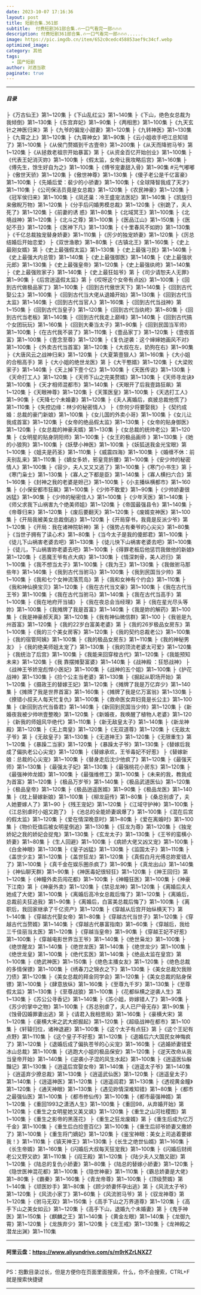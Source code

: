 ```yaml
---
date: 2023-10-07 17:16:36
layout: post
title: 短剧合集.361部
subtitle:  付费短剧361部合集.🔥一口气看完一部🔥🔥🔥
description: 付费短剧361部合集.🔥一口气看完一部🔥🔥🔥......
image: https://pic.imgdb.cn/item/652c0cedc458853aef9c34cf.webp
optimized_image: 
category: 其他
tags:
  - 国产短剧
author: 对酒当歌
paginate: true
---
```


---

##### 目录
├《万古仙王》第1~120集
├《下山乱红尘》第1~140集
├《下山，绝色女总裁为我倾倒》第1~130集
├《东宫弃妃》第1~90集
├《两相思》第1~100集
├《九天玄针之神医归来》第
├《九爷的偏宠小甜妻》第1~120集
├《九转神医》第1~130集
├《九霄之上》第1~120集
├《九霄神女》第1~90集
├《云小姐收手吧江总知错了》第1~100集
├《从侯门赘婿到千古壹帝》第1~200集
├《从天而降驸马爷》第1~120集
├《从拯救老祖宗开始暴富》第
├《从资金百亿开始创业》第1~100集
├《代表王妃消灭妳》第1~100集
├《假太监，女帝让我攻略后宫》第1~160集
├《傅先生，馀生好自为之》第1~100集
├《傅爷宠妻甜入骨》第1~90集 #元气嘟嘟
├《傲世天骄》第1~120集
├《傲世神尊》第1~130集
├《傻子老公是千亿富豪》第1~100集
├《先婚后爱：裴少的小骄妻》第1~100集
├《全球降智我成了天才》第1~110集
├《公司保洁员竟是女总裁》第1~120集
├《农民神豪》第1~120集
├《冠军侯归来》第1~100集
├《凤还巢：冷王盛宠法医妃》第1~140集
├《凯旋归来傲睨万物》第1~120集
├《分手后闪婚男模总裁》第1~120集
├《别跪了，夫人死了》第1~120集
├《前妻的诱 惑》第1~80集
├《北域冥王》第1~100集
├《北境战神》第1~120集
├《北斗之尊》第1~100集
├《医品江山》第1~150集
├《医妃不丑》第1~120集
├《医神下凡》第1~130集
├《十里春风不如妳》第1~130集
├《千亿总裁独宠替身娇妻》第1~110集
├《厉少的独宠娇妻》第1~120集
├《厉总结婚后开始恋爱》
├《双世渔歌》第1~80集
├《古镇北王》第1~160集
├《史上最刚女婿》第
├《史上最强假太监》第1~130集
├《史上最强刁民》第1~140集
├《史上最强大内总管》第1~140集
├《史上最强御医》第1~140集
├《史上最强状元郎》第1~130集
├《史上最强皇帝》第1~120集
├《史上最强纨绔》第1~140集
├《史上最强败家子》第1~140集
├《史上最狂姑爷》第
├《司少请恕夫人无罪》第1~90集
├《后宫逍遥假太监》第
├《哎呀这个女帝有点凶》第1~100集
├《回到古代做极品家丁》第1~100集
├《回到古代傲世天下》第1~140集
├《回到古代娶公主》第1~100集
├《回到古代当大佬从退婚开始》第1~130集
├《回到古代当太监》第1~140集
├《回到古代当官人》第1~160集
├《回到古代当战神》第1~150集
├《回到古代当皇子》第1~120集
├《回到古代当纨绔》第1~80集
├《回到古代当老板》第1~140集
├《回到古代我走上巅峰》第1~140集
├《回到古代搞个女团玩玩》第1~160集
├《回到大秦当太子》第1~90集
├《回到民国当军师》第1~100集
├《在古代我不装了》第1~110集
├《壹品家丁》第1~120集
├《壹夜首富》第1~100集
├《壹念至尊》第1~120集
├《复仇逆袭：这个婶婶她画风不对》第1~100集
├《外卖古代当首富》第1~120集
├《大叔在左，奶狗在右》第1~90集
├《大唐风云之战神归来》第1~120集
├《大夏第壹狠人》第1~160集
├《大小姐的合租高手》第
├《大小姐的绝世龙医》第
├《大干憨婿》第1~120集
├《大梁败家子》第1~140集
├《天上掉下壹个亿》第1~100集
├《天医传说》第1~130集
├《天命打工人》第1~120集
├《天师下山之完美赘婿》第1~130集
├《天师寻龙诀》第1~100集
├《天才相师混都市》第1~140集
├《天眼开了后我壹路狂飙》第1~120集
├《天眼神尊》第1~120集
├《天策医皇》第1~100集
├《天选打工人》第1~90集
├《天降七个未婚妻》第1~120集
├《夫人离婚后，疯披总裁他慌了》第1~110集
├《失控边缘：林少的秘密情人》
├《奈何少将要娶我》
├《契约成婚：总裁的豪门新娘》第1~100集
├《女儿国的外卖小哥》第1~100集
├《女儿让我成首富》第1~120集
├《女帝的绝品假太监》第1~130集
├《女帝的贴身御医》第1~120集
├《女总裁的神豪夫婿》第1~130集
├《女总裁的统帅老公》第1~120集
├《女明星的贴身阴阳师》第1~100集
├《女王的极品画师 》第1~130集
├《她的小狼狗》第1~100集
├《妖孽小神医》第1~100集
├《妖狐送我金光宝眼》第1~100集
├《姐夫是药圣》第1~110集
├《威震四海》第1~100集
├《婚缠不休：前夫别乱来》第1~110集
├《嫡女多娇，邪皇竞折腰》第1~100集
├《安少帅的秘密情人》第1~100集
├《容少，夫人又又又逃了》第1~100集
├《寒门小书生》第
├《寒门枭士》第1~130集
├《寡人之下都是臣》第1~140集
├《寡人横扫六合》第1~160集
├《封神之我的老婆是妲己》第1~100集
├《小主播纵横都市》第1~160集
├《小保安都市狂飙》第1~100集
├《少帅不敢爱》第1~90集
├《少帅娇妻很凶猛》第1~90集
├《少帅的秘密佳人》第1~100集
├《少年天医》第1~140集
├《师父求我下山祸害九个绝美师姐》第1~120集
├《帝国最强县令》第1~140集
├《帝尊归来》第1~120集
├《废后要翻天》第1~120集
├《废婿变神医》第1~100集
├《开局我被美女总裁倒追》第1~120集
├《开局穿书，我竟是反派少爷》第1~120集
├《开局：我在诸神院斩神》第
├《强势占有秦爷的心尖尖》第1~80集
├《当世子拥有了读心术》第1~80集
├《当今太子是我的傻郎君》第1~100集
├《徒儿下山祸害老婆去吧》第1~130集
├《徒儿快下山祸害老婆去吧》第1~100集
├《徒儿，下山祸害妳老婆去吧》第1~100集
├《得罪老板后他惩罚我做他的新娘》第1~120集
├《恶魔王爷有点大病》第1~130集
├《情深刺骨，美人迟归》第1~100集
├《我不想当太子》第1~100集
├《我为王》第1~130集
├《我做驸马那些年》第1~140集
├《我到古代当驸马》第1~100集
├《我到民国当少帅》第1~100集
├《我和七个女神流落荒岛》第
├《我和女神有个约会》第1~110集
├《我和神仙换宝贝》第1~120集
├《我在古代当文豪》第1~100集
├《我在古代当王爷》第1~100集
├《我在古代当驸马》第1~140集
├《我在古代当高手》第1~100集
├《我在地府开当铺》
├《我在夜总会当经理》第
├《我在星光尽头等妳》第1~100集
├《我摊牌了我是首富》第1~140集
├《我是妳的解药》第1~100集
├《我是神豪郝天真》第1~120集
├《我有神仙微信群》第1~100
├《我爸是九州首富》第1~120集
├《我的22岁白富美老婆》第
├《我的26岁极品女房东》第1~100集
├《我的三个美女房客》第1~120集
├《我的契约总裁老公》第1~100集
├《我的宿管阿姨》第1~100集
├《我的极品女房东》第1~110集
├《我的神秘男友》
├《我的绝美师姐太宠了》第1~130集
├《我的顶流老婆太可爱》第1~120集
├《我统治了后宫》第1~100集
├《我能来回穿梭古代》第1~120集
├《我能预知未来》第1~120集
├《我 靠摆摊娶富婆》第1~140集
├《战神殿 ：狂怒战神》
├《战神王爷娇宠彪悍小医妃》第1~100集
├《战神的五个姐》第1~100集
├《护花战神》第1~130集
├《捡个公主当老婆》第1~130集
├《掘起从职场开始》第1~120集
├《摄政王的替嫁王妃》第1~120集
├《摊牌了我是万亿弃少》第1~140集
├《摊牌了我是世界首富》第1~160集
├《摊牌了我是亿万富翁》第1~130集
├《撩错小叔夫人每天忙复仇》第1~100集
├《救命医女弃妇竟是长公主》第1~100集
├《新回到古代当昏君》第1~140集
├《新回到民国当少帅》第1~120集
├《新婚夜我被少帅哄壹整晚》第1~120集
├《新婚夜，我唤醒了植物人老婆》第1~120
├《新我的师姐风华绝代》第1~110集
├《新无敌皇太子》第1~140集
├《新龙神殿》第1~120集
├《无上南皇》第1~120集
├《无双道尊》第1~120集
├《无敌太子爷》第
├《无敌皇子》第1~130集
├《无道神王》第1~120集
├《无限重生》第1~120集
├《暴躁二当家》第1~120集
├《暴躁太子爷》第1~130集
├《替嫁后我成了偏执老公心尖宠》第1~120集
├《替嫁承欢，王爷毒妃不好惹》
├《替嫁新娘：总裁的心尖宠》第1~100集
├《替身走后沈少他疯了》第1~120集
├《最强天师》第1~130集
├《最强太子妃》第1~130集
├《最强桃花小房东》第1~120集
├《最强神帅龙婿》第1~100集
├《最强维修工》第1~100集
├《未来的我，教我成为首富》第1~120集
├《极品万岁爷》第1~140集
├《极品武道医仙》第1~120集
├《极品皇帝》第1~120集
├《极品逍遥医婿》第1~90集
├《极品龙医》第1~140集
├《枕上替嫁新娘》第1~100集
├《柳龙庭传》第1~80集
├《桑总别虐了，夫人她要嫁人了》第1~90
├《残王宠妃》第1~120集
├《江域守护神》第1~100集
├《江总别虐时小姐又跑了》
├《池总的全能娇妻飒爆了》第1~100集
├《混在后宫的假太监》第1~120集
├《爱在情深晚意时》第1~80集
├《爱在离婚时》第1~100集
├《物价贬值后被女明星倒追》第1~130集
├《狂龙为尊》第1~120集
├《独宠娇妃之我的娇妃会捉鬼》第1~130集 
├《玄龙太子》第1~130集
├《王爷的蛮横小娇妻》第1~80集
├《生人回避》第1~100集
├《病娇大佬又凶又宠》第1~100集
├《白金神眼》第1~130集
├《皇子凶猛》第1~130集
├《监国太子》第1~110集
├《盖世少主》第1~120集
├《盖世狂龙》第1~120集
├《真假白月光傅总妳爱错人了》第1~100集
├《真千金在娱乐圈杀疯了》第1~90集
├《真龙出山》第1~140集
├《神仙聊天群》第1~90集
├《神医毒妃很轻狂》第1~120集
├《神王回归》第1~120集
├《神瞳外卖员闯花都》第1~100集
├《神瞳狂医》第1~100集
├《神豪下江南》第
├《神豪外卖》第1~120集
├《禁忌龙神》第1~120集
├《离婚后夫人她成了大佬》第1~100集
├《离婚后高冷女总裁后悔了》第1~120集
├《离婚后，总裁前夫狂追我》第1~90集
├《离婚后，白富美总裁后悔了》第1~100集
├《离职后，我回家继承了千亿资产》第1~120集
├《穿越从后宫开始纵横天下》第1~140集
├《穿越古代娶女帝》第1~80集
├《穿越古代当世子》第1~120集
├《穿越古代当赘婿》第1~140集
├《穿越古代暴富指南》第1~60集
├《穿越后，我给三千佳丽当太医》第1~120集
├《穿越当皇帝》第1~90集
├《穿越王妃不好惹》第1~100集
├《穿越电影世界当王爷》第1~140集
├《绝世枭龙》第1~100集
├《绝世醒龙》第1~140集
├《绝世龙医》第1~140集
├《绝世龙少》第1~100集
├《绝世龙皇》第1~100集
├《绝代玄医》第1~140集
├《绝品太监在皇宫》第1~100集
├《绝武神医》第1~150集
├《绝色主播女友》第1~120集
├《绝色总裁的多情保镖》第1~100集
├《绣春刀之锦衣之下》第1~130集
├《美女总裁欠我赊刀债》第1~120集
├《美女总裁的拜金同学会》第1~120集
├《美女总裁的贴身保镖》第1~100集
├《肆意放纵》第1~160集
├《至尊九千岁》第1~130集
├《至尊假太监》第1~130集
├《至尊战狼》第1~100集
├《花都纵横之逆袭人生》第1~130集
├《苏公公寻香记》第1~140集
├《苏小姐，妳嫁错人了》第1~90集
├《苏少的掌中之物》第1~100集
├《苏总别虐了，夫人已尸骨无存》第1~90集
├《蚀骨囚婚罪妻出逃》第
├《请君入我相思局》第1~160集
├《豪横大宋》第1~120集
├《豪横大宋之武大郎掘起》第1~120集
├《超级战神在都市》第1~100集
├《轩辕归位，诸神退避》第1~100集
├《这个太子有点狂》第
├《这个王妃有点野》第1~110集
├《这个皇子不好惹》第1~120集
├《退婚后六大国民女神悔疯了》第1~120集
├《退婚后成了偏执苍爷的心尖宠》第1~160集
├《逃婚娇妻错爱冰山总裁》第1~100集
├《逃跑大小姐的极品保安》第1~120集
├《逆天改命从我当皇帝开始》第1~140集
├《逆袭小子混的风生水起》第1~100集
├《逍遥医仙躲豔记》第1~130集
├《逍遥后宫娶女帝》第1~140集
├《逍遥太子爷》第1~140集
├《逍遥弃少撩总裁》第1~130集
├《逍遥武仙医》第1~120集
├《逍遥皇太子》第1~140集
├《逍遥神医》第1~120集
├《逍遥阎君》第1~130集
├《透视黄金瞳》第1~120集
├《通天神眼》第1~130集
├《遇见妳情深难知错》第1~80集
├《都市之最强仙医》第1~100集
├《都市修仙传》第1~100集
├《都市最强神婿》第1~120集
├《重回1993之潇洒人生》第1~100集
├《重回98，从弃婚开始》第1~120集
├《重生之女明星她又美又飒》第1~120集
├《重生之山河社稷图》第1~100集
├《重生之影帝的黑莲花》
├《重生之狂龙废婿》第
├《重生后成为亿万千金》第1~100集
├《重生后白捡壹百亿》第1~100集
├《重生后祁爷娇妻又撒娇了》第1~100集
├《重生将门嫡妃》第1~120集
├《鉴宝神眼：美女上司追着要嫁我！》第1~110集
├《镇天神王》第1~130集
├《长生之绝世仙婿》第1~160集
├《长生帝婿》第1~160集
├《闪婚后大叔每天狂宠我》第1~100集
├《闪婚后财阀老公又野又欲》第1~110集
├《阎王殿》第1~120集
├《陆少夫人又酷又甜》第1~120集
├《陆总的复仇小娇妻》第1~80集
├《陆总的替嫁小娇妻》第1~120集
├《隐世医神混花都》第1~100集
├《隐世神豪》第1~110集
├《霸总娇妻是大佬》第1~80集
├《霸秦》第1~160集
├《青龙帝尊》第1~100集
├《顶级赘婿》第1~140集
├《顽医妙手》第1~80集
├《顾少娇妻怀孕出逃》第
├《风流太子爷》第1~120集
├《风流小家丁》第1~60集
├《风流驸马爷》第
├《驭龙神尊》第1~120集
├《驸马无双》第1~150集
├《高手下山之万界道尊》第1~120集
├《高手下山之美女如云》第1~120集
├《高手下山，退婚九个未婚妻》第
├《鬼手神医》第1~150集
├《麒麟之王》第1~140集
├《黄金左眼》第1~140集
├《龙御九霄》第1~120集
├《龙族弃少》第1~120集
├《龙王戒》第1~130集
├《龙神殿之潜龙出渊》第1~110集

---

#### 阿里云盘：<https://www.aliyundrive.com/s/m9rKZrLNXZ7>

---

PS：抱歉目录过长，但是方便你在页面里面搜索，什么，你不会搜索，CTRL+F 就是搜索快捷键

---
